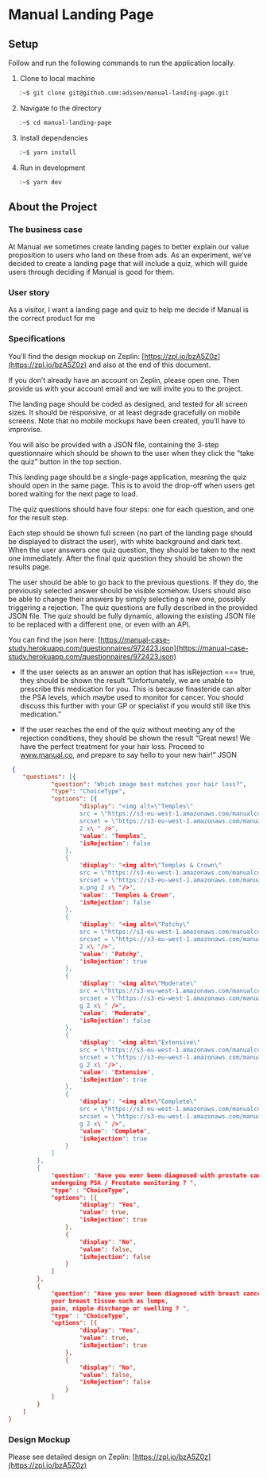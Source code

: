 # Manual Landing Page

## Setup

Follow and run the following commands to run the application locally.

1. Clone to local machine

```bash
   :~$ git clone git@github.com:adisen/manual-landing-page.git
```

2. Navigate to the directory

```bash
   :~$ cd manual-landing-page
```

3. Install dependencies

```bash
   :~$ yarn install
```

4. Run in development

```bash
   :~$ yarn dev
```

## About the Project

### The business case

At Manual we sometimes create landing pages to better explain our value proposition to users
who land on these from ads. As an experiment, we’ve decided to create a landing page that will
include a quiz, which will guide users through deciding if Manual is good for them.

### User story

As a visitor, I want a landing page and quiz to help me decide if Manual is the correct product
for me

### Specifications

You’ll find the design mockup on Zeplin: [https://zpl.io/bzA5Z0z](https://zpl.io/bzA5Z0z) and also at the end of this
document.

If you don’t already have an account on Zeplin, please open one. Then provide us with your
account email and we will invite you to the project.

The landing page should be coded as designed, and tested for all screen sizes. It should be
responsive, or at least degrade gracefully on mobile screens. Note that no mobile mockups
have been created, you’ll have to improvise.

You will also be provided with a JSON file, containing the 3-step questionnaire which should be
shown to the user when they click the “take the quiz” button in the top section.

This landing page should be a single-page application, meaning the quiz should open in the
same page. This is to avoid the drop-off when users get bored waiting for the next page to load.

The quiz questions should have four steps: one for each question, and one for the result step.

Each step should be shown full screen (no part of the landing page should be displayed to
distract the user), with white background and dark text. When the user answers one quiz
question, they should be taken to the next one immediately. After the final quiz question they
should be shown the results page.

The user should be able to go back to the previous questions. If they do, the previously
selected answer should be visible somehow. Users should also be able to change their
answers by simply selecting a new one, possibly triggering a rejection.
The quiz questions are fully described in the provided JSON file. The quiz should be fully
dynamic, allowing the existing JSON file to be replaced with a different one, or even with an
API.

You can find the json here:
[https://manual-case-study.herokuapp.com/questionnaires/972423.json](https://manual-case-study.herokuapp.com/questionnaires/972423.json)

- If the user selects as an answer an option that has isRejection === true, they should be
  shown the result “Unfortunately, we are unable to prescribe this medication for you. This
  is because finasteride can alter the PSA levels, which maybe used to monitor for cancer.
  You should discuss this further with your GP or specialist if you would still like this
  medication.”

- If the user reaches the end of the quiz without meeting any of the rejection conditions,
  they should be shown the result “Great news! We have the perfect treatment for your
  hair loss. Proceed to www.manual.co, and prepare to say hello to your new hair!”
  JSON

```json
 {
    "questions": [{
            "question": "Which image best matches your hair loss?",
            "type": "ChoiceType",
            "options": [{
                    "display": "<img alt=\"Temples\"
                    src = \"https://s3-eu-west-1.amazonaws.com/manualco/questions/temples-hairloss.png\"
                    srcset = \"https://s3-eu-west-1.amazonaws.com/manualco/questions/temples-hairloss%402x.png
                    2 x\ " />",
                    "value": "Temples",
                    "isRejection": false
                },
                {
                    "display": "<img alt=\"Temples & Crown\"
                    src = \"https://s3-eu-west-1.amazonaws.com/manualco/questions/templescrown-hairloss.png\"
                    srcset = \"https://s3-eu-west-1.amazonaws.com/manualco/questions/templescrown-hairloss%402
                    x.png 2 x\ "/>",
                    "value": "Temples & Crown",
                    "isRejection": false
                },
                {
                    "display": "<img alt=\"Patchy\"
                    src = \"https://s3-eu-west-1.amazonaws.com/manualco/questions/patchy-hairloss.png\"
                    srcset = \"https://s3-eu-west-1.amazonaws.com/manualco/questions/patchy-hairloss%402x.png
                    2 x\ "/>",
                    "value": "Patchy",
                    "isRejection": true
                },
                {
                    "display": "<img alt=\"Moderate\"
                    src = \"https://s3-eu-west-1.amazonaws.com/manualco/questions/moderate-hairloss.png\"
                    srcset = \"https://s3-eu-west-1.amazonaws.com/manualco/questions/moderate-hairloss%402x.pn
                    g 2 x\ " />",
                    "value": "Moderate",
                    "isRejection": false
                },
                {
                    "display": "<img alt=\"Extensive\"
                    src = \"https://s3-eu-west-1.amazonaws.com/manualco/questions/extensive-hairloss.png\"
                    srcset = \"https://s3-eu-west-1.amazonaws.com/manualco/questions/extensive-hairloss%402x.pn
                    g 2 x\ "/>",
                    "value": "Extensive",
                    "isRejection": true
                },
                {
                    "display": "<img alt=\"Complete\"
                    src = \"https://s3-eu-west-1.amazonaws.com/manualco/questions/complete-hairloss.png\"
                    srcset = \"https://s3-eu-west-1.amazonaws.com/manualco/questions/complete-hairloss%402x.pn
                    g 2 x\ " />",
                    "value": "Complete",
                    "isRejection": true
                }
            ]
        },
        {
            "question": "Have you ever been diagnosed with prostate cancer, or are you currently
            undergoing PSA / Prostate monitoring ? ",
            "type" : "ChoiceType",
            "options": [{
                    "display": "Yes",
                    "value": true,
                    "isRejection": true
                },
                {
                    "display": "No",
                    "value": false,
                    "isRejection": false
                }
            ]
        },
        {
            "question": "Have you ever been diagnosed with breast cancer or noticed any changes in
            your breast tissue such as lumps,
            pain, nipple discharge or swelling ? ",
            "type" : "ChoiceType",
            "options": [{
                    "display": "Yes",
                    "value": true,
                    "isRejection": true
                },
                {
                    "display": "No",
                    "value": false,
                    "isRejection": false
                }
            ]
        }
    ]
}
```

### Design Mockup

Please see detailed design on Zeplin: [https://zpl.io/bzA5Z0z](https://zpl.io/bzA5Z0z)
